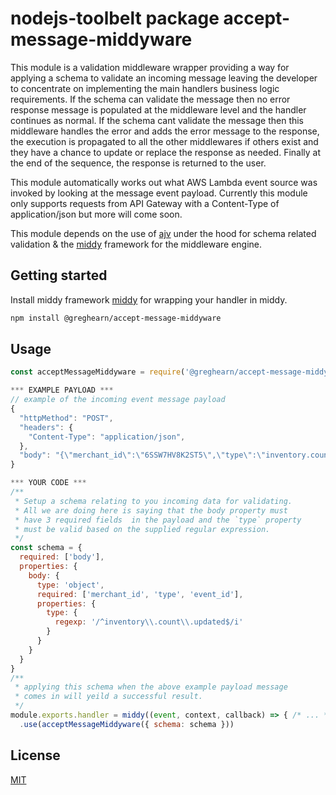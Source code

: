# nodejs-toolbelt package accept-message-middyware
This module is a validation middleware wrapper providing a way for applying a schema to validate an incoming message leaving the developer to concentrate on implementing the main handlers business logic requirements.
If the schema can validate the message then no error response message is populated at the middleware level and the handler continues as normal.
If the schema cant validate the message then this middleware handles the error and adds the error message to the response, the execution is propagated to all the other middlewares if others exist and they have a chance to update or replace the response as needed. 
Finally at the end of the sequence, the response is returned to the user.

This module automatically works out what AWS Lambda event source was invoked by looking at the message event payload. Currently this module only supports requests from API Gateway with a Content-Type of application/json but more will come soon.

This module depends on the use of [ajv](https://www.npmjs.com/package/ajv) under the hood for schema related validation & the [middy](https://www.npmjs.com/package/middy) framework for the middleware engine.

## Getting started

Install middy framework [middy](https://www.npmjs.com/package/middy) for wrapping your handler in middy.


```bash
npm install @greghearn/accept-message-middyware
```

## Usage

```javascript
const acceptMessageMiddyware = require('@greghearn/accept-message-middyware')

*** EXAMPLE PAYLOAD ***
// example of the incoming event message payload
{
  "httpMethod": "POST",
  "headers": {
    "Content-Type": "application/json",
  },
  "body": "{\"merchant_id\":\"6SSW7HV8K2ST5\",\"type\":\"inventory.count.updated\",\"event_id\":\"df5f3813-a913-45a1-94e9-fdc3f7d5e3b6\"}",
}

*** YOUR CODE ***
/**
 * Setup a schema relating to you incoming data for validating.
 * All we are doing here is saying that the body property must 
 * have 3 required fields  in the payload and the `type` property
 * must be valid based on the supplied regular expression.
 */
const schema = {
  required: ['body'],
  properties: {
    body: {
      type: 'object',
      required: ['merchant_id', 'type', 'event_id'],
      properties: {
        type: {
          regexp: '/^inventory\\.count\\.updated$/i'
        }
      }
    }
  }
}
/**
 * applying this schema when the above example payload message 
 * comes in will yeild a successful result.
 */
module.exports.handler = middy((event, context, callback) => { /* ... */ })
  .use(acceptMessageMiddyware({ schema: schema }))

```


## License
[MIT](https://choosealicense.com/licenses/mit/)